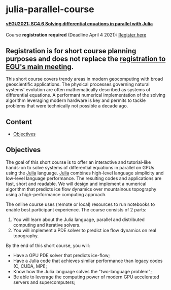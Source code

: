 # julia-parallel-course

#### [vEGU2021: SC4.6 Solving differential equations in parallel with Julia](https://meetingorganizer.copernicus.org/EGU21/session/38986)

Course **registration required** (Deadline April 4 2021): [Register here](https://evaluation-app1.let.ethz.ch/egu_julia)

Registration is for short course planning purposes and **does not replace** the [registration to EGU's main meeting](https://egu21.eu/register.html).
---
This short course covers trendy areas in modern geocomputing with broad geoscientific applications. The physical processes governing natural systems' evolution are often mathematically described as systems of differential equations. A performant numerical implementation of the solving algorithm leveraging modern hardware is key and permits to tackle problems that were technically not possible a decade ago.


## Content
* [Objectives](#objectives)


## Objectives
The goal of this short course is to offer an interactive and tutorial-like hands-on to solve systems of differential equations in parallel on GPUs using the [Julia] language. [Julia] combines high-level language simplicity and low-level language performance. The resulting codes and applications are fast, short and readable. We will design and implement a numerical algorithm that predicts ice flow dynamics over mountainous topography using a high-performance computing approach.

The online course uses (remote or local) resources to run notebooks to enable best participant experience. The course consists of 2 parts:
1. You will learn about the Julia language, parallel and distributed computing and iterative solvers.
2. You will implement a PDE solver to predict ice flow dynamics on real topography.

By the end of this short course, you will:
- Have a GPU PDE solver that predicts ice-flow;
- Have a Julia code that achieves similar performance than legacy codes (C, CUDA, MPI);
- Know how the Julia language solves the "two-language problem";
- Be able to leverage the computing power of modern GPU accelerated servers and supercomputers;


[Julia]: https://julialang.org
